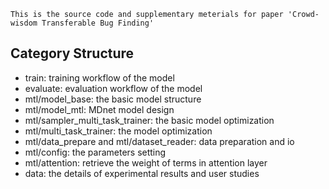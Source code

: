     This is the source code and supplementary meterials for paper 'Crowd-wisdom Transferable Bug Finding'
	
Category Structure
------
* train: training workflow of the model
* evaluate: evaluation workflow of the model
* mtl/model_base: the basic model structure
* mtl/model_mtl: MDnet model design
* mtl/sampler_multi_task_trainer: the basic model optimization
* mtl/multi_task_trainer: the model optimization
* mtl/data_prepare and mtl/dataset_reader: data preparation and io
* mtl/config: the parameters setting
* mtl/attention: retrieve the weight of terms in attention layer
* data: the details of experimental results and user studies